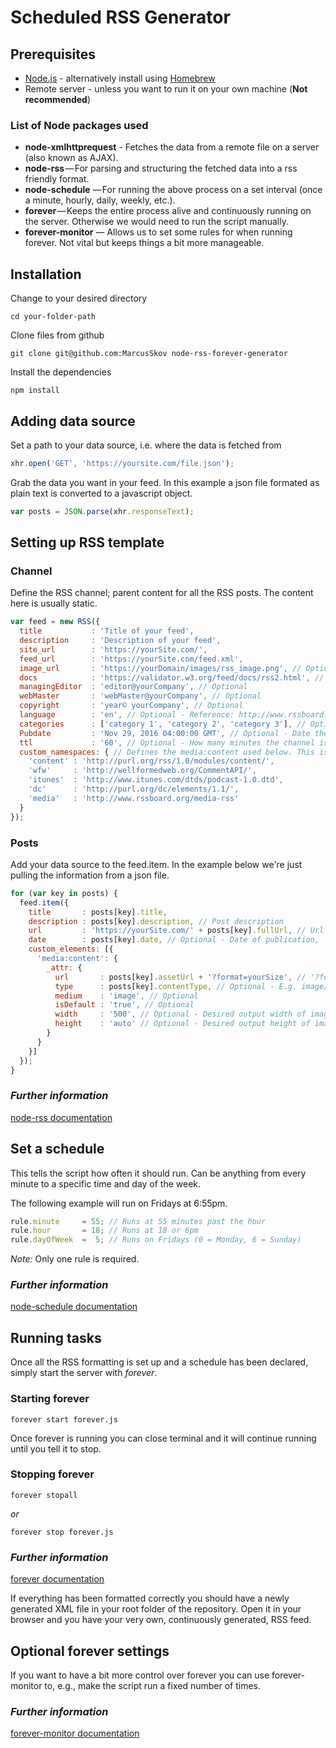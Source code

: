 # Scheduled RSS Generator


## Prerequisites

- [Node.js](https://nodejs.org/en/) - alternatively install using [Homebrew](http://brew.sh/)
- Remote server - unless you want to run it on your own machine (**Not recommended**)

### List of Node packages used
- **node-xmlhttprequest** - Fetches the data from a remote file on a server (also known as AJAX).
- **node-rss** — For parsing and structuring the fetched data into a rss friendly format.
- **node-schedule** — For running the above process on a set interval (once a minute, hourly, daily, weekly, etc.).
- **forever** — Keeps the entire process alive and continuously running on the server. Otherwise we would need to run the script manually.
- **forever-monitor** — Allows us to set some rules for when running forever. Not vital but keeps things a bit more manageable.


## Installation

Change to your desired directory
```
cd your-folder-path
```

Clone files from github
```
git clone git@github.com:MarcusSkov node-rss-forever-generator
```

Install the dependencies
```
npm install
```


## Adding data source

Set a path to your data source, i.e. where the data is fetched from
``` js
xhr.open('GET', 'https://yoursite.com/file.json');
```

Grab the data you want in your feed. In this example a json file formated as plain text is converted to a javascript object.
``` js
var posts = JSON.parse(xhr.responseText);
```

## Setting up RSS template

### Channel
Define the RSS channel; parent content for all the RSS posts.
The content here is usually static.

``` js
var feed = new RSS({
  title           : 'Title of your feed',
  description     : 'Description of your feed',
  site_url        : 'https://yourSite.com/',
  feed_url        : 'https://yourSite.com/feed.xml',
  image_url       : 'https://yourDomain/images/rss_image.png', // Optional - Thumbnail
  docs            : 'https://validator.w3.org/feed/docs/rss2.html', // Optional
  managingEditor  : 'editor@yourCompany', // Optional
  webMaster       : 'webMaster@yourCompany', // Optional
  copyright       : 'year© yourCompany', // Optional
  language        : 'en', // Optional - Reference: http://www.rssboard.org/rss-language-codes // Optional
  categories      : ['category 1', 'category 2', 'category 3'], // Optional - E.g. design, news, cooking
  Pubdate         : 'Nov 29, 2016 04:00:00 GMT', // Optional - Date the RSS feed came online
  ttl             : '60', // Optional - How many minutes the channel is cached before being refreshed from the source
  custom_namespaces: { // Defines the media:content used below. This is required to make images defined in media:content to appear in some RSS aggregators
    'content' : 'http://purl.org/rss/1.0/modules/content/',
    'wfw'     : 'http://wellformedweb.org/CommentAPI/',
    'itunes'  : 'http://www.itunes.com/dtds/podcast-1.0.dtd',
    'dc'      : 'http://purl.org/dc/elements/1.1/',
    'media'   : 'http://www.rssboard.org/media-rss'
  }
});
```

### Posts
Add your data source to the feed.item.
In the example below we're just pulling the information from a json file.

``` js
for (var key in posts) {
  feed.item({
    title       : posts[key].title,
    description : posts[key].description, // Post description
    url         : 'https://yourSite.com/' + posts[key].fullUrl, // Url to the full post
    date        : posts[key].date, // Optional - Date of publication,
    custom_elements: [{
      'media:content': {
        _attr: {
          url       : posts[key].assetUrl + '?format=yourSize', // '?format=' fetches a specific image size in cases where there are multple images in different sizes
          type      : posts[key].contentType, // Optional - E.g. image/jpeg, image/png, text/html // Optional
          medium    : 'image', // Optional
          isDefault : 'true', // Optional
          width     : '500', // Optional - Desired output width of image
          height    : 'auto' // Optional - Desired output height of image
        }
      }
    }]
  });
}
```

### _Further information_
[node-rss documentation](https://www.npmjs.com/package/node-rss)

## Set a schedule
This tells the script how often it should run.
Can be anything from every minute to a specific time and day of the week.

The following example will run on Fridays at 6:55pm.
``` js
rule.minute     = 55; // Runs at 55 minutes past the hour
rule.hour       = 18; // Runs at 18 or 6pm
rule.dayOfWeek  =  5; // Runs on Fridays (0 = Monday, 6 = Sunday)
```
_Note:_ Only one rule is required.

### _Further information_
[node-schedule documentation](https://www.npmjs.com/package/node-schedule)


## Running tasks
Once all the RSS formatting is set up and a schedule has been declared, simply start the server with _forever_.

### Starting forever
```
forever start forever.js
```
Once forever is running you can close terminal and it will continue running until you tell it to stop.

### Stopping forever
```
forever stopall
```

_or_

```
forever stop forever.js
```

### _Further information_
[forever documentation](https://www.npmjs.com/package/forever)

If everything has been formatted correctly you should have a newly generated XML file in your root folder of the repository. Open it in your browser and you have your very own, continuously generated, RSS feed.

## Optional forever settings
If you want to have a bit more control over forever you can use forever-monitor to, e.g., make the script run a fixed number of times.

### _Further information_
[forever-monitor documentation](https://www.npmjs.com/package/forever-monitor)